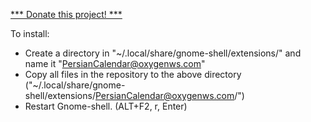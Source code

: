[*** Donate this project! ***](http://fundly.ir/node/24)

To install:
* Create a directory in "~/.local/share/gnome-shell/extensions/" and name it "PersianCalendar@oxygenws.com"
* Copy all files in the repository to the above directory ("~/.local/share/gnome-shell/extensions/PersianCalendar@oxygenws.com/")
* Restart Gnome-shell. (ALT+F2, r, Enter)
